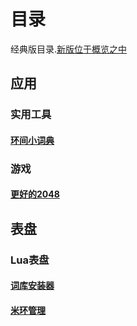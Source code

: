 # 目录
经典版目录.[新版位于概览之中](xmsh8p-apps_start.topic)

## 应用

### 实用工具

#### [环间小词典](engdict.md)

### 游戏

#### [更好的2048](better2048.md)

## 表盘

### Lua表盘

#### [词库安装器](dict_installer.md)

#### [米环管理](mibandmana.md)